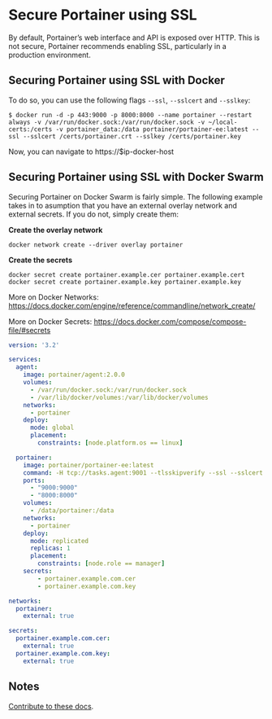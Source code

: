 # Secure Portainer using SSL

By default, Portainer’s web interface and API is exposed over HTTP. This is not secure, Portainer recommends enabling SSL, particularly in a production environment.

## Securing Portainer using SSL with Docker

To do so, you can use the following flags <code>--ssl</code>, <code>--sslcert</code> and <code>--sslkey</code>:

<pre><code>$ docker run -d -p 443:9000 -p 8000:8000 --name portainer --restart always -v /var/run/docker.sock:/var/run/docker.sock -v ~/local-certs:/certs -v portainer_data:/data portainer/portainer-ee:latest --ssl --sslcert /certs/portainer.crt --sslkey /certs/portainer.key</code></pre>

Now, you can navigate to https://$ip-docker-host

## Securing Portainer using SSL with Docker Swarm

Securing Portainer on Docker Swarm is fairly simple. The following example takes in to asumption that you have an external overlay network and external secrets. If you do not, simply create them:

**Create the overlay network**
```
docker network create --driver overlay portainer
```

**Create the secrets**
```
docker secret create portainer.example.cer portainer.example.cert
docker secret create portainer.example.key portainer.example.key
```

More on Docker Networks: https://docs.docker.com/engine/reference/commandline/network_create/

More on Docker Secrets: https://docs.docker.com/compose/compose-file/#secrets

```yml
version: '3.2'

services:
  agent:
    image: portainer/agent:2.0.0
    volumes:
      - /var/run/docker.sock:/var/run/docker.sock
      - /var/lib/docker/volumes:/var/lib/docker/volumes
    networks:
      - portainer
    deploy:
      mode: global
      placement:
        constraints: [node.platform.os == linux]

  portainer:
    image: portainer/portainer-ee:latest
    command: -H tcp://tasks.agent:9001 --tlsskipverify --ssl --sslcert /run/secrets/portainer.example.com.cer --sslkey /run/secrets/portainer.example.com.key
    ports:
      - "9000:9000"
      - "8000:8000"
    volumes:
      - /data/portainer:/data
    networks:
      - portainer
    deploy:
      mode: replicated
      replicas: 1
      placement:
        constraints: [node.role == manager]
    secrets:
        - portainer.example.com.cer
        - portainer.example.com.key

networks:
  portainer:
    external: true

secrets:
  portainer.example.com.cer:
    external: true
  portainer.example.com.key:
    external: true


```

## Notes

[Contribute to these docs](https://github.com/portainer/portainer-docs/blob/master/contributing.md).
